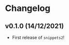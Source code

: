 # Changelog

<!--next-version-placeholder-->

## v0.1.0 (14/12/2021)

- First release of `snippets2`!